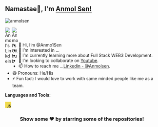 ## Namastae🙏, I'm [Anmol Sen!](https://github.com/Anmo1Sen/) 

<p align="left"> <img src="https://komarev.com/ghpvc/?username=iampawan&label=Views&color=blue&style=plastic" alt="anmolsen" /> </p>


<a href="https://www.linkedin.com/in/anmol-sen-603836126">
  <img align="left" alt="Anmol's Linkdein" width="22px" src="https://cdn.jsdelivr.net/npm/simple-icons@v3/icons/linkedin.svg" />
</a>
<a href="https://github.com/Anmo1Sen">
  <img align="left" alt="Anmol's Github" width="22px" src="https://cdn.jsdelivr.net/npm/simple-icons@v3/icons/github.svg" />
</a>

<br/>
<br/>

- 👋 Hi, I’m @Anmo1Sen
- 👀 I’m interested in ...
- 🌱 I’m currently learning more about Full Stack WEB3 Development.
- 👯 I’m looking to collaborate on [Youtube](https://www.youtube.com/channel/UC1R-hSoUVH9p3NpYf5gfrGw).
- 📫 How to reach me ...[Linkedin - @Anmolsen](https://www.linkedin.com/in/anmol-sen-603836126).
- 😄 Pronouns: He/His
- ⚡ Fun fact: I would love to work with same minded people like me as a team.
<!---
Anmo1Sen/Anmo1Sen is a ✨ special ✨ repository because its `README.md` (this file) appears on your GitHub profile.
You can click the Preview link to take a look at your changes.
--->
**Languages and Tools:**  

<code><img height="20" src="https://raw.githubusercontent.com/github/explore/80688e429a7d4ef2fca1e82350fe8e3517d3494d/topics/javascript/javascript.png"></code>



<div align="center">

### Show some ❤️ by starring some of the repositories!

</div>
